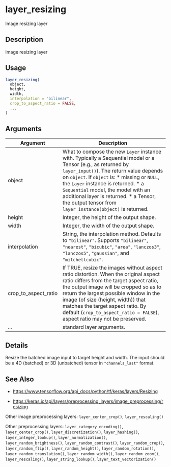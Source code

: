 # layer_resizing


Image resizing layer




## Description

Image resizing layer





## Usage
```r
layer_resizing(
  object,
  height,
  width,
  interpolation = "bilinear",
  crop_to_aspect_ratio = FALSE,
  ...
)
```




## Arguments


Argument      |Description
------------- |----------------
object | What to compose the new ``Layer`` instance with. Typically a Sequential model or a Tensor (e.g., as returned by ``layer_input()``). The return value depends on ``object``. If ``object`` is:   *  missing or `NULL`, the `Layer` instance is returned.  *  a `Sequential` model, the model with an additional layer is returned.  *  a Tensor, the output tensor from `layer_instance(object)` is returned.
height | Integer, the height of the output shape.
width | Integer, the width of the output shape.
interpolation | String, the interpolation method. Defaults to ``"bilinear"``. Supports ``"bilinear"``, ``"nearest"``, ``"bicubic"``, ``"area"``, ``"lanczos3"``, ``"lanczos5"``, ``"gaussian"``, and ``"mitchellcubic"``.
crop_to_aspect_ratio | If TRUE, resize the images without aspect ratio distortion. When the original aspect ratio differs from the target aspect ratio, the output image will be cropped so as to return the largest possible window in the image (of size (height, width)) that matches the target aspect ratio. By default (``crop_to_aspect_ratio = FALSE``), aspect ratio may not be preserved.
... | standard layer arguments.




## Details

Resize the batched image input to target height and width. The input should
be a 4D (batched) or 3D (unbatched) tensor in ``"channels_last"`` format.







## See Also



*  https://www.tensorflow.org/api_docs/python/tf/keras/layers/Resizing

*  https://keras.io/api/layers/preprocessing_layers/image_preprocessing/resizing


Other image preprocessing layers: 
`layer_center_crop()`,
`layer_rescaling()`

Other preprocessing layers: 
`layer_category_encoding()`,
`layer_center_crop()`,
`layer_discretization()`,
`layer_hashing()`,
`layer_integer_lookup()`,
`layer_normalization()`,
`layer_random_brightness()`,
`layer_random_contrast()`,
`layer_random_crop()`,
`layer_random_flip()`,
`layer_random_height()`,
`layer_random_rotation()`,
`layer_random_translation()`,
`layer_random_width()`,
`layer_random_zoom()`,
`layer_rescaling()`,
`layer_string_lookup()`,
`layer_text_vectorization()`



